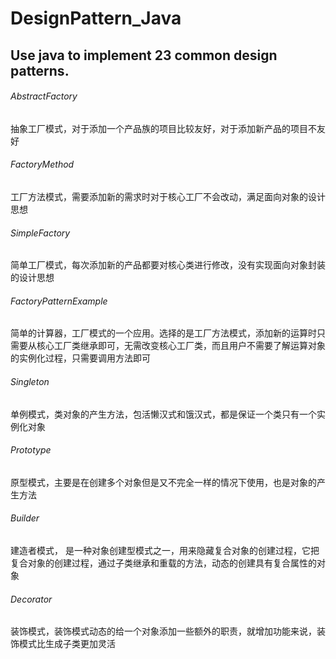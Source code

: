 # DesignPattern_Java
Use java to implement 23 common design patterns.
---
###### AbstractFactory 
抽象工厂模式，对于添加一个产品族的项目比较友好，对于添加新产品的项目不友好
###### FactoryMethod
工厂方法模式，需要添加新的需求时对于核心工厂不会改动，满足面向对象的设计思想
###### SimpleFactory
简单工厂模式，每次添加新的产品都要对核心类进行修改，没有实现面向对象封装的设计思想
###### FactoryPatternExample
简单的计算器，工厂模式的一个应用。选择的是工厂方法模式，添加新的运算时只需要从核心工厂类继承即可，无需改变核心工厂类，而且用户不需要了解运算对象的实例化过程，只需要调用方法即可
###### Singleton
单例模式，类对象的产生方法，包活懒汉式和饿汉式，都是保证一个类只有一个实例化对象
###### Prototype
原型模式，主要是在创建多个对象但是又不完全一样的情况下使用，也是对象的产生方法
###### Builder
建造者模式， 是一种对象创建型模式之一，用来隐藏复合对象的创建过程，它把复合对象的创建过程，通过子类继承和重载的方法，动态的创建具有复合属性的对象
###### Decorator
装饰模式，装饰模式动态的给一个对象添加一些额外的职责，就增加功能来说，装饰模式比生成子类更加灵活